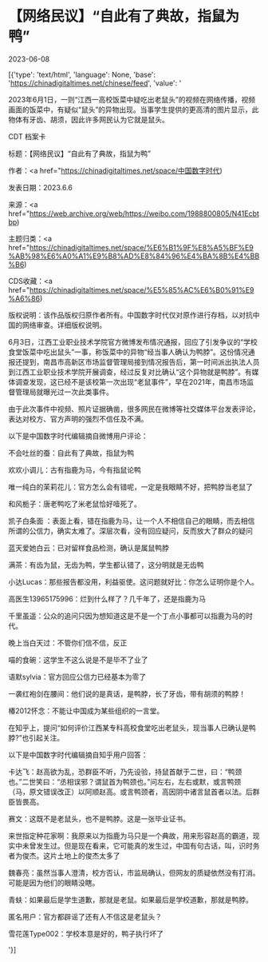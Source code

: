 # 【网络民议】“自此有了典故，指鼠为鸭”

2023-06-08

[{'type': 'text/html', 'language': None, 'base': 'https://chinadigitaltimes.net/chinese/feed', 'value': '

2023年6月1日，一则“江西一高校饭菜中疑吃出老鼠头”的视频在网络传播，视频画面的饭菜中，有疑似“鼠头”的异物出现。当事学生提供的更高清的图片显示，此物体有牙齿、胡须，因此许多网民认为它就是鼠头。



CDT 档案卡

标题：【网络民议】“自此有了典故，指鼠为鸭”

作者：<a href="https://chinadigitaltimes.net/space/中国数字时代)

发表日期：2023.6.6

来源：<a href="https://web.archive.org/web/https://weibo.com/1988800805/N41Ecbtbp)

主题归类：<a href="https://chinadigitaltimes.net/space/%E6%B1%9F%E8%A5%BF%E9%AB%98%E6%A0%A1%E9%B8%AD%E8%84%96%E4%BA%8B%E4%BB%B6)

CDS收藏：<a href="https://chinadigitaltimes.net/space/%E5%85%AC%E6%B0%91%E9%A6%86)

版权说明：该作品版权归原作者所有。中国数字时代仅对原作进行存档，以对抗中国的网络审查。详细版权说明。





6月3日，江西工业职业技术学院官方微博发布情况通报，回应了引发争议的“学校食堂饭菜中吃出鼠头”一事，称饭菜中的异物“经当事人确认为鸭脖”。这份情况通报还提到，南昌市高新区市场监督管理局接到情况报告后，第一时间派出执法人员到江西工业职业技术学院开展调查，经过反复对比确认“这个异物就是鸭脖”。有媒体调查发现，这已经不是该校第一次出现“老鼠事件”，早在2021年，南昌市场监督管理局就曝光过一次此类事件。

由于此次事件中视频、照片证据确凿，很多网民在微博等社交媒体平台发表评论，表达对校方、官方声明的强烈不信任及不满。

以下是中国数字时代编辑摘自微博用户评论：



不会吐丝的蚕：自此有了典故，指鼠为鸭

欢欢小调儿：古有指鹿为马，今有指鼠论鸭

唯一纯白的茉莉花儿：官方怎么会有错呢，一定是我眼睛不好，把鸭脖当老鼠了

和风栀子：唐老鸭吃了米老鼠恰好噎死了。

凯子白条面 ：表面上看，错在指鹿为马，让一个人不相信自己的眼睛，而去相信所谓的公信力，确实太难了。深层次看，没有回应疑问，反而放大了群众的疑问

蓝天爱她白云：已对留样食品检测，确认是属鼠鸭脖

满茶：有齿为鼠，无齿为鸭，学生都认错了，这分明就是无齿鸭

小达Lucas：那些报告都没用，利益驱使。这问题就好比：你怎么证明你是个人。

高医生13965175996：烂到什么样了？几千年了，还是指鹿为马

千里虽遥：公众的追问只因为想知道这是不是一个丁点小事都可以指鹿为马的时代。

晚上当白天过：不管你们信不信，反正

喵的食碗：这学生不这么说是不是毕不了业了

语默sylvia：官方回应公信力已经基本为零了

一袭红袍剑在腰间：他们说的是真话，是鸭脖，长了牙齿，带有胡须的鸭脖！

椿2012怀念：不能让中国成为某些组织的一言堂。



在知乎上，提问“如何评价江西某专科高校食堂吃出老鼠头，现当事人已确认是鸭脖?”也引起关注。

以下是中国数字时代编辑摘自知乎用户回答：



卡达飞：赵高欲为乱，恐群臣不听，乃先设验，持鼠首献于二世，曰：“鸭颈也。”二世笑曰：“丞相误邪？谓鼠首为鸭颈也。”问左右，左右或默，或言鸭颈（马，原文错误改正）以阿顺赵高。或言鸭颈者，高因阴中诸言鼠首者以法。后群臣皆畏高。

赛文：这既不是老鼠头，也不是鸭脖。这是一张毕业证书。

来世指定种花家啊：我原来以为指鹿为马只是一个典故，用来形容赵高的霸道，现实中未曾发生过。但是现在看来，它可能真的发生过，中国有句古话，叫，识时务者为俊杰。这片土地上的俊杰太多了

魏春亮：虽然当事人澄清，校方否认，市监局确认，但网友的质疑依然没有打消。可能是因为他们的眼睛没瞎。

青蚨：如果最后是学生道歉，那就是老鼠。如果最后是学校道歉，那就是鸭脖。

匿名用户：官方都辟谣了还有人不信这是老鼠头？

雪花莲Type002：学校本意是好的，鸭子执行坏了

'}]